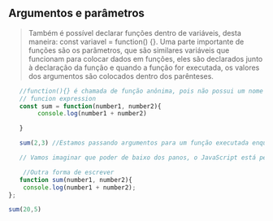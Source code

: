 ## Argumentos e parâmetros

> Também é possível declarar funções dentro de variáveis, desta maneira: const variavel = function() {}. Uma parte importante de funções são os parâmetros, que são similares variáveis que funcionam para colocar dados em funções, eles são declarados junto à declaração da função e quando a função for executada, os valores dos argumentos são colocados dentro dos parênteses.

```js
   //function(){} é chamada de função anônima, pois não possui um nome
   // funcion expression
   const sum = function(number1, number2){
        console.log(number1 + number2)

   }

   sum(2,3) //Estamos passando argumentos para um função executada enquanto nessa função criada "function(number1, number2)" são considerados como parãmetros(ele só existe dentro da Função em específico - Escopo diferente) da função.

   // Vamos imaginar que poder de baixo dos panos, o JavaScript está pegando os valores que passamos no "sum(2,3)" e está fazendo a seguinte ação --> let number1 = 2 e let number2 = 3, ele vai fazer a atribuição de acordo com a onde que colocamos no parametro

    //Outra forma de escrever
   function sum(number1, number2){
    console.log(number1 + number2);
};

sum(20,5)
```